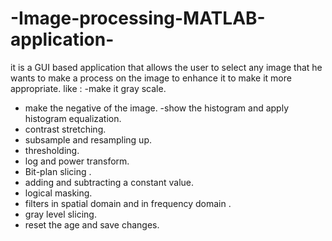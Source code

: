 # -Image-processing-MATLAB-application-
it is a GUI based application that allows the user to select any image that he wants to make a process on the image to enhance it to make it more appropriate.
like : 
-make it gray scale.
- make the negative of the image.
-show the histogram and apply histogram equalization.
- contrast stretching.
- subsample and resampling up.
- thresholding.
- log and power transform.
- Bit-plan slicing .
- adding and subtracting a constant value.
- logical masking.
- filters in spatial domain and in frequency domain .
- gray level slicing.
- reset the age and save changes.


